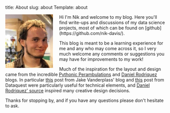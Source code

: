 title: About
slug: about
Template: about

<img src="/images/nik.jpg" width="150" style="padding-right:20px;float:left;"/>
Hi I'm Nik and welcome to my blog. Here you'll find write-ups and discussions of my data science projects, most of which can be found on [github](https://github.com/nik-davis/).

This blog is meant to be a learning experience for me and any who may come across it, so I very much welcome any comments or suggestions you may have for improvements to my work!

Much of the inspiration for the layout and design came from the incredible [Pythonic Perambulations](http://jakevdp.github.io/) and [Daniel Rodriquez](https://danielfrg.com/) blogs. In particular [this](http://jakevdp.github.io/blog/2013/05/07/migrating-from-octopress-to-pelican/) post from Jake Vanderplass' blog and [this](https://www.dataquest.io/blog/how-to-setup-a-data-science-blog/) post from Dataquest were particularly useful for technical elements, and [Daniel Rodriquez' source](https://github.com/danielfrg/danielfrg.com) inspired many creative design decisions.

Thanks for stopping by, and if you have any questions please don't hesitate to ask.
